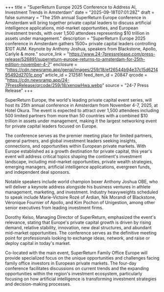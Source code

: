 +++
title = "SuperReturn Europe 2025 Conference to Address AI, Investment Trends in Amsterdam"
date = "2025-09-18T07:01:28Z"
draft = false
summary = "The 25th annual SuperReturn Europe conference in Amsterdam will bring together private capital leaders to discuss artificial intelligence applications, mid-market opportunities, and European investment trends, with over 1,500 attendees representing $10 trillion in assets under management."
description = "SuperReturn Europe 2025 conference in Amsterdam gathers 1500+ private capital leaders controlling $10T AUM. Keynote by Anthony Joshua, speakers from Blackstone, Apollo, Carlyle & more."
source_link = "https://www.24-7pressrelease.com/press-release/526891/superreturn-europe-returns-to-amsterdam-for-25th-edition-november-4-7"
enclosure = "https://cdn.newsramp.app/genai/images/259/18/ef26544b94e37c15d621495492d2701c.png"
article_id = 212581
feed_item_id = 20847
qrcode = "https://cdn.newsramp.app/24-7PressRelease/qrcode/259/18/xenowHwa.webp"
source = "24-7 Press Release"
+++

<p>SuperReturn Europe, the world's leading private capital event series, will host its 25th annual conference in Amsterdam from November 4-7, 2025, at Hotel Okura. The event is expected to attract over 1,500 attendees including 500 limited partners from more than 50 countries with a combined $10 trillion in assets under management, making it the largest networking event for private capital leaders focused on Europe.</p><p>The conference serves as the premier meeting place for limited partners, general partners, and global investment leaders seeking insights, connections, and opportunities within European private markets. With Europe established as a growth destination for private capital, this year's event will address critical topics shaping the continent's investment landscape, including mid-market opportunities, private wealth strategies, emerging managers, artificial intelligence applications, evergreen funds, and independent deal sponsors.</p><p>Notable speakers include world champion boxer Anthony Joshua OBE, who will deliver a keynote address alongside his business ventures in athlete management, marketing, and investment. Industry heavyweights scheduled to speak include Marie-Victoire Rozé of Ardian, Nik Morandi of Blackstone, Véronique Fournier of Apollo, and Kim Pochon of Unigestion, among other senior executives from leading investment firms.</p><p>Dorothy Kelso, Managing Director of SuperReturn, emphasized the event's relevance, stating that Europe's private capital growth is driven by rising demand, relative stability, innovation, new deal structures, and abundant mid-market opportunities. The conference serves as the definitive meeting point for professionals looking to exchange ideas, network, and raise or deploy capital in today's market.</p><p>Co-located with the main event, SuperReturn Family Office Europe will provide specialized focus on the unique opportunities and challenges facing family office investors in European private markets. The four-day conference facilitates discussions on current trends and the expanding opportunities within the region's investment ecosystem, particularly focusing on how artificial intelligence is transforming investment strategies and decision-making processes.</p>